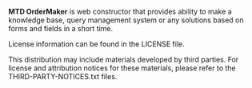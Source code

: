 <strong>MTD OrderMaker</strong>  is web constructor that provides ability to make a knowledge base, query management system or any solutions based on forms and fields in a short time.

License information can be found in the LICENSE file.

This distribution may include materials developed by third parties.
For license and attribution notices for these materials,
please refer to the THIRD-PARTY-NOTICES.txt files.



